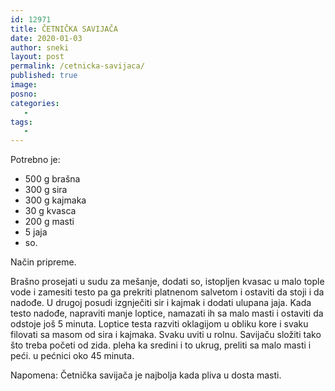 ```yaml
---
id: 12971
title: ČETNIČKA SAVIJAČA
date: 2020-01-03
author: sneki
layout: post
permalink: /cetnicka-savijaca/
published: true
image: 
posno: 
categories:
   -
tags:
   -
---
```

Potrebno je:

* 500 g brašna
* 300 g sira
* 300 g kajmaka
* 30 g kvasca
* 200 g masti
* 5 jaja
* so.

Način pripreme.

Brašno prosejati u sudu za mešanje, dodati so,
istopljen kvasac u malo tople vode i zamesiti testo pa
ga prekriti platnenom salvetom i ostaviti da stoji i da
nadođe. U drugoj posudi izgnječiti sir i kajmak i dodati
ulupana jaja. Kada testo nadođe, napraviti manje loptice,
namazati ih sa malo masti i ostaviti da odstoje još 5
minuta. Loptice testa razviti oklagijom u obliku kore i
svaku filovati sa masom od sira i kajmaka. Svaku uviti
u rolnu. Savijaču složiti tako što treba početi od zida.
pleha ka sredini i to ukrug, preliti sa malo masti i peći.
u pećnici oko 45 minuta.

Napomena: Četnička savijača je najbolja kada pliva u
dosta masti.

  

